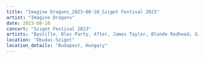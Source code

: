 ```yaml
---
title: "Imagine Dragons_2023-08-10_Sziget Festival 2023"
artist: "Imagine Dragons"
date: 2023-08-10
concert: "Sziget Festival 2023"
artists: "Bastille, Bloc Party, 47ter, James Taylor, Blonde Redhead, Gilli, 070 Shake, Benjamin Hav & Familien, AJR, 999999999, andreas odbjerg, Imagine Dragons"
location: "Óbudai-Sziget"
location_details: "Budapest, Hungary"
---
```

